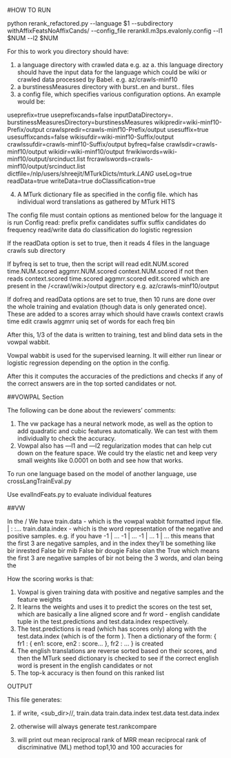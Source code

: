 #HOW TO RUN

python rerank_refactored.py --language $1 --subdirectory withAffixFeatsNoAffixCands/ --config_file rerankll.m3ps.evalonly.config --l1 $NUM --l2 $NUM


For this to work you directory should have:

1. a language directory with crawled data e.g. az
	a. this language directory should have the input data for the language which could be wiki or crawled data processed by Babel. e.g. az/crawls-minf10
2. a burstinessMeasures directory with burst.<language>.en and burst.<language>.<language> files
3. a config file, which specifies various configuration options. An example would be:

useprefix=true
useprefixcands=false
inputDataDirectory=.
burstinessMeasuresDirectory=burstinessMeasures
wikipredir=wiki-minf10-Prefix/output
crawlspredir=crawls-minf10-Prefix/output
usesuffix=true
usesuffixcands=false
wikisufdir=wiki-minf10-Suffix/output
crawlssufdir=crawls-minf10-Suffix/output
byfreq=false
crawlsdir=crawls-minf10/output
wikidir=wiki-minf10/output
frwikiwords=wiki-minf10/output/srcinduct.list
frcrawlswords=crawls-minf10/output/srcinduct.list
dictfile=/nlp/users/shreejit/MTurkDicts/mturk.$LANG$
useLog=true
readData=true
writeData=true
doClassification=true

4. A MTurk dictionary file as specified in the config file. which has individual word translations as gathered by MTurk HITS


The config file must contain options as mentioned below for the language it is run
Config read:
prefix
prefix candidates
suffix
suffix candidates
do frequency
read/write data
do classification
do logistic regression

If the readData option is set to true, then it reads 4 files in the language crawls sub directory

If byfreq is set to true, then the script will read
edit.NUM.scored
time.NUM.scored
aggmrr.NUM.scored
context.NUM.scored
if not then reads
context.scored
time.scored
aggmrr.scored
edit.scored
which are present in the <language>/<crawl/wiki>/output directory e.g. az/crawls-minf10/output

If dofreq and readData options are set to true, then 10 runs are done over the whole training and evalation (though data is only generated once). These are added to a scores array which should have
crawls context
crawls time
edit
crawls aggmrr
uniq set of words for each freq bin

After this, 1/3 of the data is written to training, test and blind data sets in the vowpal wabbit.

Vowpal wabbit is used for the supervised learning. It will either run linear or logistic regression depending on the option in the config.

After this it computes the accuracies of the predictions and checks if any of the correct answers are in the top sorted candidates or not.

##VOWPAL Section

The following can be done about the reviewers’ comments:
1. The vw package has a neural network mode, as well as the option to add quadratic and cubic features automatically. We can test with them individually to check the accuracy.
2. Vowpal also has —l1 and —l2 regularization modes that can help cut down on the feature space. We could try the elastic net and keep very small weights like 0.0001 on both and see how that works.

To run one language based on the model of another language, use crossLangTrainEval.py

Use evalIndFeats.py to evaluate individual features

##VW

In the <subdirectory>/<language dir>
We have 
train.data - which is the vowpal wabbit formatted input file. 
<label> | <featurename>:<featurevalue> <featurename>:<featurevalue>…
train.data.index - which is the word representation of the negative and positive samples.
e.g. if you have 
-1 | …
-1 | …
-1 | …
1 | …
this means that the first 3 are negative samples, and in the index they’ll be something like 
bir     inrested        False
bir     mib     False
bir     dougie  False
olan    the     True
which means the first 3 are negative samples of bir not being the 3 words, and olan being the

How the scoring works is that:
1. Vowpal is given training data with positive and negative samples and the feature weights
2. It learns the weights and uses it to predict the scores on the test set, which are basically a line aligned score and fr word - english candidate tuple in the test.predictions and test.data.index respectively. 
3. The test.predictions is read (which has scores only) along with the test.data.index (which is of the form <fr> <en> <answer>). Then a dictionary of the form:
{ 
	fr1 : { en1: score, en2 : score… },
	fr2 : …
} is created
4. The english translations are reverse sorted based on their scores, and then the MTurk seed dictionary is checked to see if the correct english word is present in the english candidates or not
5. The top-k accuracy is then found on this ranked list

OUTPUT

This file generates:
1. if write, <sub_dir>/<lang>/, 
train.data
train.data.index
test.data
test.data.index

2. otherwise will always generate
test.rankcompare

3. will print out
mean reciprocal rank of MRR
mean reciprocal rank of discriminative (ML) method
top1,10 and 100 accuracies for 